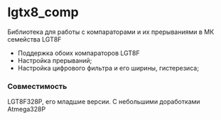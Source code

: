 # lgtx8_comp
Библиотека для работы с компараторами и их прерываниями в МК семейства LGT8F
* Поддержка обоих компараторов LGT8F
* Настройка прерываний; 
* Настройка цифрового фильтра и его ширины, гистерезиса;

### Совместимость
LGT8F328P, его младшие версии.
С небольшими доработками Atmega328P
